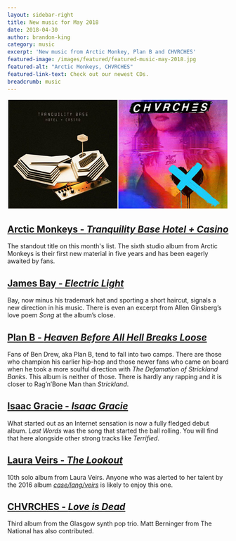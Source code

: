 ```yaml
---
layout: sidebar-right
title: New music for May 2018
date: 2018-04-30
author: brandon-king
category: music
excerpt: 'New music from Arctic Monkey, Plan B and CHVRCHES'
featured-image: /images/featured/featured-music-may-2018.jpg
featured-alt: "Arctic Monkeys, CHVRCHES"
featured-link-text: Check out our newest CDs.
breadcrumb: music
---
```


![Arctic Monkeys, CHVRCHES](/images/featured/featured-music-may-2018.jpg)

## [Arctic Monkeys - <cite>Tranquility Base Hotel + Casino</cite>]()

The standout title on this month's list. The sixth studio album from Arctic Monkeys is their first new material in five years and has been eagerly awaited by fans.

## [James Bay - <cite>Electric Light</cite>](https://suffolk.spydus.co.uk/cgi-bin/spydus.exe/ENQ/OPAC/BIBENQ?BRN=2394828)

Bay, now minus his trademark hat and sporting a short haircut, signals a new direction in his music. There is even an excerpt from Allen Ginsberg’s love poem <cite>Song</cite> at the album’s close.

## [Plan B - <cite>Heaven Before All Hell Breaks Loose</cite>](https://suffolk.spydus.co.uk/cgi-bin/spydus.exe/ENQ/OPAC/BIBENQ?BRN=2330437)

Fans of Ben Drew, aka Plan B, tend to fall into two camps. There are those who champion his earlier hip-hop and those newer fans who came on board when he took a more soulful direction with <cite>The Defamation of Strickland Banks</cite>. This album is neither of those. There is hardly any rapping and it is closer to Rag’n’Bone Man than <cite>Strickland</cite>.

## [Isaac Gracie - <cite>Isaac Gracie</cite>](https://suffolk.spydus.co.uk/cgi-bin/spydus.exe/ENQ/OPAC/BIBENQ?BRN=2387507)

What started out as an Internet sensation is now a fully fledged debut album. <cite>Last Words</cite> was the song that started the ball rolling. You will find that here alongside other strong tracks like <cite>Terrified</cite>.

## [Laura Veirs - <cite>The Lookout</cite>](https://suffolk.spydus.co.uk/cgi-bin/spydus.exe/ENQ/OPAC/BIBENQ?BRN=2388673)

10th solo album from Laura Veirs. Anyone who was alerted to her talent by the 2016 album [<cite>case/lang/veirs</cite>](https://suffolk.spydus.co.uk/cgi-bin/spydus.exe/ENQ/OPAC/BIBENQ?BRN=1986562) is likely to enjoy this one.

## [CHVRCHES - <cite>Love is Dead</cite>](https://suffolk.spydus.co.uk/cgi-bin/spydus.exe/ENQ/OPAC/BIBENQ?BRN=2391416)

Third album from the Glasgow synth pop trio. Matt Berninger from The National has also contributed.
